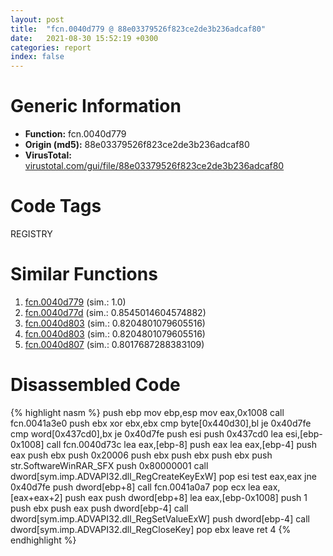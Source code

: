 ```yaml
---
layout: post
title:  "fcn.0040d779 @ 88e03379526f823ce2de3b236adcaf80"
date:   2021-08-30 15:52:19 +0300
categories: report
index: false
---
```


# Generic Information
- **Function:** fcn.0040d779
- **Origin (md5):** 88e03379526f823ce2de3b236adcaf80
- **VirusTotal:** [virustotal.com/gui/file/88e03379526f823ce2de3b236adcaf80][virustotal_ref]

# Code Tags
<span class="tag" id="REGISTRY">REGISTRY</span>


# Similar Functions

1. [fcn.0040d779][similar_1_ref] (sim.: 1.0)
2. [fcn.0040d77d][similar_2_ref] (sim.: 0.8545014604574882)
3. [fcn.0040d803][similar_3_ref] (sim.: 0.8204801079605516)
4. [fcn.0040d803][similar_4_ref] (sim.: 0.8204801079605516)
5. [fcn.0040d807][similar_5_ref] (sim.: 0.8017687288383109)


# Disassembled Code

{% highlight nasm %}
push ebp
mov ebp,esp
mov eax,0x1008
call fcn.0041a3e0
push ebx
xor ebx,ebx
cmp byte[0x440d30],bl
je 0x40d7fe
cmp word[0x437cd0],bx
je 0x40d7fe
push esi
push 0x437cd0
lea esi,[ebp-0x1008]
call fcn.0040d73c
lea eax,[ebp-8]
push eax
lea eax,[ebp-4]
push eax
push ebx
push 0x20006
push ebx
push ebx
push ebx
push str.SoftwareWinRAR_SFX
push 0x80000001
call dword[sym.imp.ADVAPI32.dll_RegCreateKeyExW]
pop esi
test eax,eax
jne 0x40d7fe
push dword[ebp+8]
call fcn.0041a0a7
pop ecx
lea eax,[eax+eax+2]
push eax
push dword[ebp+8]
lea eax,[ebp-0x1008]
push 1
push ebx
push eax
push dword[ebp-4]
call dword[sym.imp.ADVAPI32.dll_RegSetValueExW]
push dword[ebp-4]
call dword[sym.imp.ADVAPI32.dll_RegCloseKey]
pop ebx
leave 
ret 4
{% endhighlight %}


[similar_1_ref]: /report/fcn.0040d779@7e044e51324f9f80f4e97d8f3549c003
[similar_2_ref]: /report/fcn.0040d77d@319cf4affa41f752783e62f81908d682
[similar_3_ref]: /report/fcn.0040d803@88e03379526f823ce2de3b236adcaf80
[similar_4_ref]: /report/fcn.0040d803@7e044e51324f9f80f4e97d8f3549c003
[similar_5_ref]: /report/fcn.0040d807@319cf4affa41f752783e62f81908d682
[virustotal_ref]: https://www.virustotal.com/gui/file/88e03379526f823ce2de3b236adcaf80